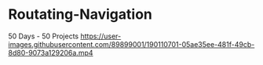 # Routating-Navigation
50 Days - 50 Projects
https://user-images.githubusercontent.com/89899001/190110701-05ae35ee-481f-49cb-8d80-9073a129206a.mp4


